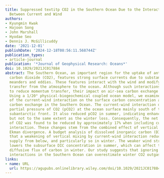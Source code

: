 ```yaml
---
title: Suppressed textitp CO2 in the Southern Ocean Due to the Interaction
  Between Current and Wind
authors:
- Kyungmin Kwak
- Hajoon Song
- John Marshall
- Hyodae Seo
- Dennis J. McGillicuddy
date: '2021-12-01'
publishDate: '2024-12-18T08:56:11.568744Z'
publication_types:
- article-journal
publication: '*Journal of Geophysical Research: Oceans*'
doi: 10.1029/2021JC017884
abstract: The Southern Ocean, an important region for the uptake of anthropogenic
  carbon dioxide (CO2), features strong surface currents due to substantial mesoscale
  meanders and eddies. These features interact with the wind and modify the momentum
  transfer from the atmosphere to the ocean. Although such interactions are known
  to reduce momentum transfer, their impact on air-sea carbon exchange remains unclear.
  Using a 1/20° physical-biogeochemical coupled ocean model, we examined the impact
  of the current-wind interaction on the surface carbon concentration and the air-sea
  carbon exchange in the Southern Ocean. The current-wind interaction decreased winter
  partial pressure of CO2 (pCO2) at the ocean surface mainly south of the northern
  subantarctic front. It also reduced pCO2 in summer, indicating enhanced uptake,
  but not to the same extent as the winter loss. Consequently, the net outgassing
  of CO2 was found to be reduced by approximately 17% when including current-wind
  interaction. These changes stem from the combined effect of vertical mixing and
  Ekman divergence. A budget analysis of dissolved inorganic carbon (DIC) revealed
  that a weakening of vertical mixing by current-wind interaction reduces the carbon
  supply from below, and particularly so in winter. The weaker wind stress additionally
  lowers the subsurface DIC concentration in summer, which can affect the vertical
  diffusive flux of carbon in winter. Our study suggests that ignoring current-wind
  interactions in the Southern Ocean can overestimate winter CO2 outgassing.
links:
- name: URL
  url: https://agupubs.onlinelibrary.wiley.com/doi/10.1029/2021JC017884
---
```

